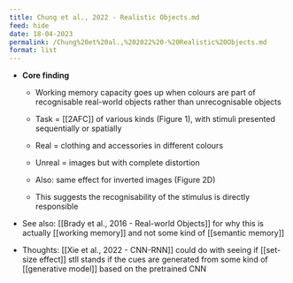 ```yaml
---
title: Chung et al., 2022 - Realistic Objects.md
feed: hide
date: 18-04-2023
permalink: /Chung%20et%20al.,%202022%20-%20Realistic%20Objects.md
format: list
---
```



- **Core finding**
	- Working memory capacity goes up when colours are part of recognisable real-world objects rather than unrecognisable objects
	- Task = [[2AFC]] of various kinds (Figure 1), with stimuli presented sequentially or spatially
	- Real = clothing and accessories in different colours
	- Unreal = images but with complete distortion
	
	- Also: same effect for inverted images (Figure 2D)
	- This suggests the recognisability of the stimulus is directly responsible

- See also: [[Brady et al., 2016 - Real-world Objects]] for why this is actually [[working memory]] and not some kind of [[semantic memory]]

- Thoughts: [[Xie et al., 2022 - CNN-RNN]] could do with seeing if [[set-size effect]] stll stands if the cues are generated from some kind of [[generative model]] based on the pretrained CNN